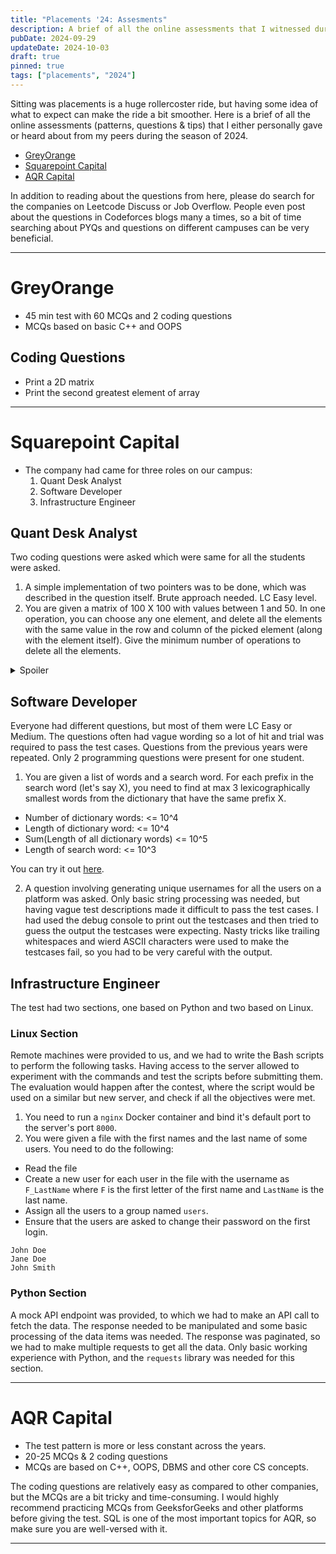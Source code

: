 ```yaml
---
title: "Placements '24: Assesments"
description: A brief of all the online assessments that I witnessed during the season of 2024.
pubDate: 2024-09-29
updateDate: 2024-10-03
draft: true
pinned: true
tags: ["placements", "2024"]
---
```


Sitting was placements is a huge rollercoster ride, but having some idea of what to expect can make the ride a bit smoother. Here is a brief of all the online assessments (patterns, questions & tips) that I either personally gave or heard about from my peers during the season of 2024.

- [GreyOrange](#greyorange)
- [Squarepoint Capital](#squarepoint-capital)
- [AQR Capital](#aqr-capital)

In addition to reading about the questions from here, please do search for the companies on Leetcode Discuss or Job Overflow. People even post about the questions in Codeforces blogs many a times, so a bit of time searching about PYQs and questions on different campuses can be very beneficial.

---

# GreyOrange

- 45 min test with 60 MCQs and 2 coding questions
- MCQs based on basic C++ and OOPS

## Coding Questions

- Print a 2D matrix
- Print the second greatest element of array

---

# Squarepoint Capital

- The company had came for three roles on our campus:
  1. Quant Desk Analyst
  2. Software Developer
  3. Infrastructure Engineer

## Quant Desk Analyst

Two coding questions were asked which were same for all the students were asked.

1. A simple implementation of two pointers was to be done, which was described in the question itself. Brute approach needed. LC Easy level.
2. You are given a matrix of 100 X 100 with values between 1 and 50. In one operation, you can choose any one element, and delete all the elements with the same value in the row and column of the picked element (along with the element itself). Give the minimum number of operations to delete all the elements.

<details>
<summary>Spoiler</summary>

You can read about [question 2](https://leetcode.com/discuss/interview-question/5846629/SquarePoint-OA-Desk-Quant) here. The question actually turns out to be NP Complete, and thus the best you can do is brute force and try all orderings. In the OA to pass the questions, you had to use the (incorrect) greedy approach, where you would always choose the element whose deletion would result in the maximum number of deletions. To solve it in actual constraints, you can [try this](https://codeforces.com/gym/101246/problem/C) on Codeforces.

</details>

## Software Developer

Everyone had different questions, but most of them were LC Easy or Medium. The questions often had vague wording so a lot of hit and trial was required to pass the test cases. Questions from the previous years were repeated. Only 2 programming questions were present for one student.

1. You are given a list of words and a search word. For each prefix in the search word (let's say X), you need to find at max 3 lexicographically smallest words from the dictionary that have the same prefix X.

- Number of dictionary words: <= 10^4
- Length of dictionary word: <= 10^4
- Sum(Length of all dictionary words) <= 10^5
- Length of search word: <= 10^3

You can try it out [here](https://leetcode.com/problems/search-suggestions-system/description/).

2. A question involving generating unique usernames for all the users on a platform was asked. Only basic string processing was needed, but having vague test descriptions made it difficult to pass the test cases. I had used the debug console to print out the testcases and then tried to guess the output the testcases were expecting. Nasty tricks like trailing whitespaces and wierd ASCII characters were used to make the testcases fail, so you had to be very careful with the output.

## Infrastructure Engineer

The test had two sections, one based on Python and two based on Linux.

### Linux Section

Remote machines were provided to us, and we had to write the Bash scripts to perform the following tasks. Having access to the server allowed to experiment with the commands and test the scripts before submitting them. The evaluation would happen after the contest, where the script would be used on a similar but new server, and check if all the objectives were met.

1. You need to run a `nginx` Docker container and bind it's default port to the server's port `8000`.
2. You were given a file with the first names and the last name of some users. You need to do the following:

- Read the file
- Create a new user for each user in the file with the username as `F_LastName` where `F` is the first letter of the first name and `LastName` is the last name.
- Assign all the users to a group named `users`.
- Ensure that the users are asked to change their password on the first login.

```
John Doe
Jane Doe
John Smith
```

### Python Section

A mock API endpoint was provided, to which we had to make an API call to fetch the data. The response needed to be manipulated and some basic processing of the data items was needed. The response was paginated, so we had to make multiple requests to get all the data. Only basic working experience with Python, and the `requests` library was needed for this section.

---

# AQR Capital

- The test pattern is more or less constant across the years.
- 20-25 MCQs & 2 coding questions
- MCQs are based on C++, OOPS, DBMS and other core CS concepts.

The coding questions are relatively easy as compared to other companies, but the MCQs are a bit tricky and time-consuming. I would highly recommend practicing MCQs from GeeksforGeeks and other platforms before giving the test. SQL is one of the most important topics for AQR, so make sure you are well-versed with it.

---
